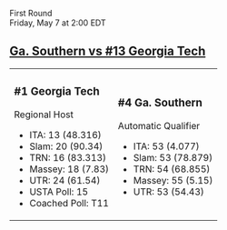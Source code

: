 First Round  
Friday, May 7 at 2:00 EDT
## [Ga. Southern vs #13 Georgia Tech](https://www.ncaa.com/game/5833659) 

<table><tr><td>  

### #1 Georgia Tech  

Regional Host  
- ITA: 13 (48.316)  
- Slam: 20 (90.34)  
- TRN: 16 (83.313)  
- Massey: 18 (7.83)  
- UTR: 24 (61.54)  
- USTA Poll: 15  
- Coached Poll: T11  

</td><td>  

### #4 Ga. Southern  

Automatic Qualifier  
- ITA: 53 (4.077)  
- Slam: 53 (78.879)  
- TRN: 54 (68.855)  
- Massey: 55 (5.15)  
- UTR: 53 (54.43)  

</td></tr></table>  
